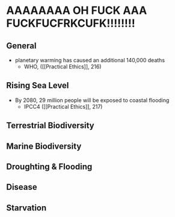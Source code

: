 # AAAAAAAA OH FUCK AAA FUCKFUCFRKCUFK!!!!!!!!

## General
- planetary warming has caused an additional 140,000 deaths
	- WHO, ([[Practical Ethics]], 216)

## Rising Sea Level
- By 2080,  29 million people will be exposed to coastal flooding
	- IPCC4 ([[Practical Ethics]], 217)

## Terrestrial Biodiversity

## Marine Biodiversity

## Droughting & Flooding

## Disease

## Starvation


